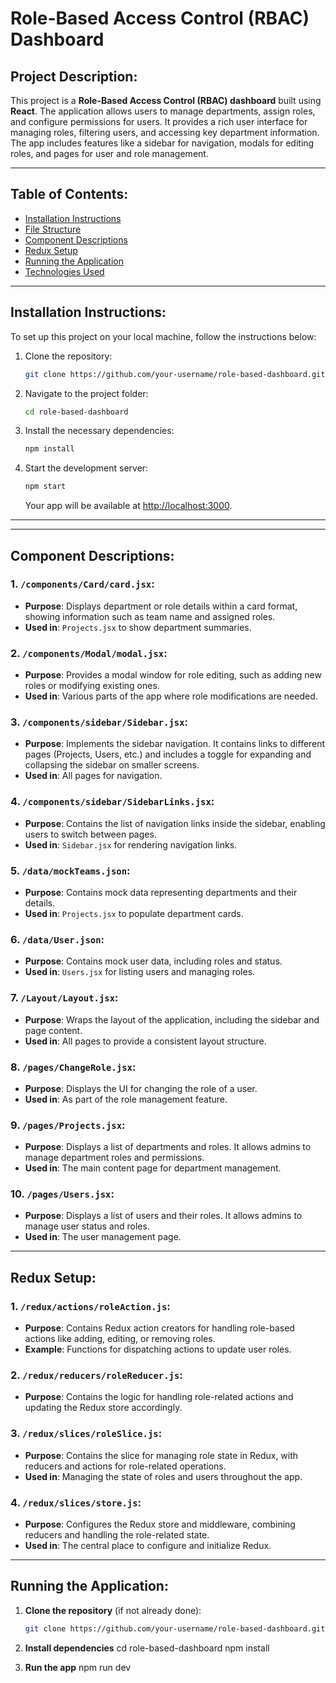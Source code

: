 # Role-Based Access Control (RBAC) Dashboard

## Project Description:
This project is a **Role-Based Access Control (RBAC) dashboard** built using **React**. The application allows users to manage departments, assign roles, and configure permissions for users. It provides a rich user interface for managing roles, filtering users, and accessing key department information. The app includes features like a sidebar for navigation, modals for editing roles, and pages for user and role management.

---

## Table of Contents:
- [Installation Instructions](#installation-instructions)
- [File Structure](#file-structure)
- [Component Descriptions](#component-descriptions)
- [Redux Setup](#redux-setup)
- [Running the Application](#running-the-application)
- [Technologies Used](#technologies-used)

---

## Installation Instructions:

To set up this project on your local machine, follow the instructions below:

1. Clone the repository:
    ```bash
    git clone https://github.com/your-username/role-based-dashboard.git
    ```

2. Navigate to the project folder:
    ```bash
    cd role-based-dashboard
    ```

3. Install the necessary dependencies:
    ```bash
    npm install
    ```

4. Start the development server:
    ```bash
    npm start
    ```

   Your app will be available at [http://localhost:3000](http://localhost:3000).

---

---

## Component Descriptions:

### **1. `/components/Card/card.jsx`**:
- **Purpose**: Displays department or role details within a card format, showing information such as team name and assigned roles.
- **Used in**: `Projects.jsx` to show department summaries.

### **2. `/components/Modal/modal.jsx`**:
- **Purpose**: Provides a modal window for role editing, such as adding new roles or modifying existing ones.
- **Used in**: Various parts of the app where role modifications are needed.

### **3. `/components/sidebar/Sidebar.jsx`**:
- **Purpose**: Implements the sidebar navigation. It contains links to different pages (Projects, Users, etc.) and includes a toggle for expanding and collapsing the sidebar on smaller screens.
- **Used in**: All pages for navigation.

### **4. `/components/sidebar/SidebarLinks.jsx`**:
- **Purpose**: Contains the list of navigation links inside the sidebar, enabling users to switch between pages.
- **Used in**: `Sidebar.jsx` for rendering navigation links.

### **5. `/data/mockTeams.json`**:
- **Purpose**: Contains mock data representing departments and their details.
- **Used in**: `Projects.jsx` to populate department cards.

### **6. `/data/User.json`**:
- **Purpose**: Contains mock user data, including roles and status.
- **Used in**: `Users.jsx` for listing users and managing roles.

### **7. `/Layout/Layout.jsx`**:
- **Purpose**: Wraps the layout of the application, including the sidebar and page content.
- **Used in**: All pages to provide a consistent layout structure.

### **8. `/pages/ChangeRole.jsx`**:
- **Purpose**: Displays the UI for changing the role of a user.
- **Used in**: As part of the role management feature.

### **9. `/pages/Projects.jsx`**:
- **Purpose**: Displays a list of departments and roles. It allows admins to manage department roles and permissions.
- **Used in**: The main content page for department management.

### **10. `/pages/Users.jsx`**:
- **Purpose**: Displays a list of users and their roles. It allows admins to manage user status and roles.
- **Used in**: The user management page.

---

## Redux Setup:

### **1. `/redux/actions/roleAction.js`**:
- **Purpose**: Contains Redux action creators for handling role-based actions like adding, editing, or removing roles.
- **Example**: Functions for dispatching actions to update user roles.

### **2. `/redux/reducers/roleReducer.js`**:
- **Purpose**: Contains the logic for handling role-related actions and updating the Redux store accordingly.

### **3. `/redux/slices/roleSlice.js`**:
- **Purpose**: Contains the slice for managing role state in Redux, with reducers and actions for role-related operations.
- **Used in**: Managing the state of roles and users throughout the app.

### **4. `/redux/slices/store.js`**:
- **Purpose**: Configures the Redux store and middleware, combining reducers and handling the role-related state.
- **Used in**: The central place to configure and initialize Redux.

---

## Running the Application:

1. **Clone the repository** (if not already done):
   ```bash
   git clone https://github.com/your-username/role-based-dashboard.git

2. **Install dependencies**
    cd role-based-dashboard
    npm install

3. **Run the app**
    npm run dev